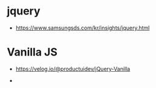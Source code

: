 # jquery
- https://www.samsungsds.com/kr/insights/jquery.html

# Vanilla JS
- https://velog.io/@productuidev/jQuery-Vanilla

- 
